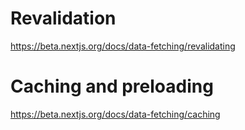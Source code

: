 # Revalidation

<https://beta.nextjs.org/docs/data-fetching/revalidating>

# Caching and preloading

<https://beta.nextjs.org/docs/data-fetching/caching>

